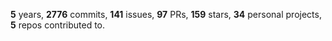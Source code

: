 **5** years, **2776** commits, **141** issues, **97** PRs, **159** stars, **34** personal projects, **5** repos contributed to.
